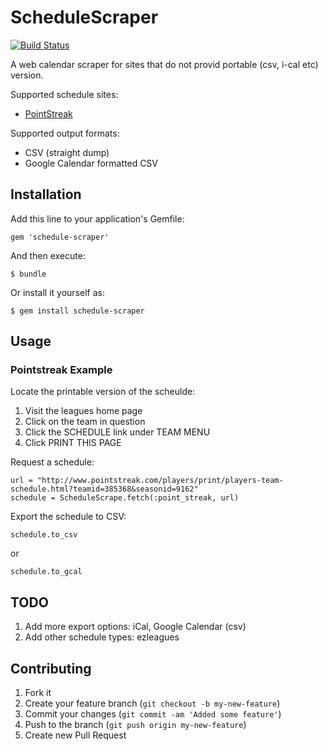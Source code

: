# ScheduleScraper

[![Build Status](https://secure.travis-ci.org/johnallen3d/schedule-scrape.png?branch=master)](http://travis-ci.org/johnallen3d/schedule-scrape)

A web calendar scraper for sites that do not provid portable (csv, i-cal etc) version.

Supported schedule sites:

* [PointStreak](http://pointstreak.com)

Supported output formats:

* CSV (straight dump)
* Google Calendar formatted CSV

## Installation

Add this line to your application's Gemfile:

    gem 'schedule-scraper'

And then execute:

    $ bundle

Or install it yourself as:

    $ gem install schedule-scraper

## Usage

### Pointstreak Example

Locate the printable version of the scheulde:

1. Visit the leagues home page
2. Click on the team in question
3. Click the SCHEDULE link under TEAM MENU
4. Click PRINT THIS PAGE

Request a schedule:

    url = "http://www.pointstreak.com/players/print/players-team-schedule.html?teamid=385368&seasonid=9162"
    schedule = ScheduleScrape.fetch(:point_streak, url)

Export the schedule to CSV:

    schedule.to_csv

or

    schedule.to_gcal

## TODO

1. Add more export options: iCal, Google Calendar (csv)
2. Add other schedule types: ezleagues

## Contributing

1. Fork it
2. Create your feature branch (`git checkout -b my-new-feature`)
3. Commit your changes (`git commit -am 'Added some feature'`)
4. Push to the branch (`git push origin my-new-feature`)
5. Create new Pull Request
